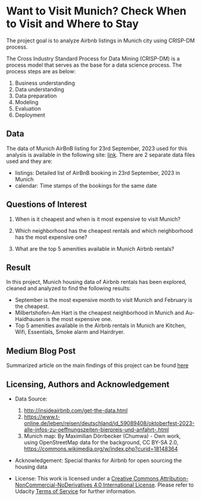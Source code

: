 # Want to Visit Munich? Check When to Visit and Where to Stay

The project goal is to analyze Airbnb listings in Munich city using CRISP-DM process.

The Cross Industry Standard Process for Data Mining (CRISP-DM) is a process model that serves as the base for a data science process. The process steps are as below:

1. Business understanding
2. Data understanding
3. Data preparation
4. Modeling
5. Evaluation
6. Deployment

## Data

The data of Munich AirBnB listing for 23rd September, 2023 used for this analysis is available in the following site: [link](http://insideairbnb.com/get-the-data.html). There are 2 separate data files used and they are:

- listings: Detailed list of AirBnB booking in 23rd September, 2023 in Munich
- calendar: Time stamps of the bookings for the same date

## Questions of Interest

1) When is it cheapest and when is it most expensive to visit Munich?

2) Which neighborhood has the cheapest rentals and which neighborhood has the most expensive one?

3) What are the top 5 amenities available in Munich Airbnb rentals?

## Result
In this project, Munich housing data of Airbnb rentals has been explored, cleaned and analyzed to find the following results:

- September is the most expensive month to visit Munich and February is the cheapest.
- Milbertshofen-Am Hart is the cheapest neighborhood in Munich and Au-Haidhausen is the most expensive one.
- Top 5 amenities available in the Airbnb rentals in Munich are Kitchen, Wifi, Essentials, Smoke alarm and Hairdryer.

## Medium Blog Post

Summarized article on the main findings of this project can be found [here](https://medium.com/@bhuiyan.mrahman01/want-to-visit-munich-check-when-to-visit-and-where-to-stay-f2717521c0be)

## Licensing, Authors and Acknowledgement

- Data Source:
    1. http://insideairbnb.com/get-the-data.html
    2. https://www.t-online.de/leben/reisen/deutschland/id_59089408/oktoberfest-2023-alle-infos-zu-oeffnungszeiten-bierpreis-und-anfahrt-.html
    3. Munich map: By Maximilian Dörrbecker (Chumwa) - Own work, using OpenStreetMap data for the background, CC BY-SA 2.0, https://commons.wikimedia.org/w/index.php?curid=18148364

- Acknowledgement: Special thanks for Airbnb for open sourcing the housing data

- License: This work is licensed under a [Creative Commons Attribution-NonCommercial-NoDerivatives 4.0 International License](https://creativecommons.org/licenses/by-nc-nd/4.0/). Please refer to Udacity [Terms of Service](https://www.udacity.com/legal) for further information.
